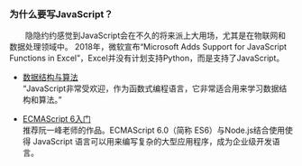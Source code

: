 ### 为什么要写JavaScript？
&emsp;&emsp;隐隐约约感觉到JavaScript会在不久的将来派上大用场，尤其是在物联网和数据处理领域中。
2018年，微软宣布“Microsoft Adds Support for JavaScript Functions in Excel”，Excel并没有计划支持Python，而是支持了JavaScript。



- [数据结构与算法](dataStructuresAndAlgorithms.md)  
“JavaScript非常受欢迎，作为函数式编程语言，它非常适合用来学习数据结构和算法。”

- [ECMAScript 6入门](guidanceECMAScript6.md)    
   推荐阮一峰老师的作品。ECMAScript 6.0（简称 ES6）与Node.js结合使用使得 JavaScript 语言可以用来编写复杂的大型应用程序，成为企业级开发语言。
   
  